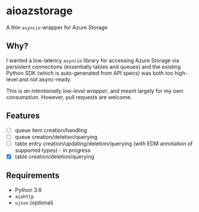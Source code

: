 # aioazstorage

A thin `asyncio` wrapper for Azure Storage

## Why?

I wanted a low-latency `asyncio` library for accessing Azure Storage via persistent connections (essentially tables and queues) and the existing Python SDK (which is auto-generated from API specs) was both too high-level and not async-ready.

This is _an intentionally low-level wrapper_, and meant largely for my own consumption. However, pull requests are welcome.

## Features

* [ ] queue item creation/handling
* [ ] queue creation/deletion/querying
* [ ] table entry creation/updating/deletion/querying (with EDM annotation of supported types) - in progress
* [x] table creation/deletion/querying

## Requirements

* Python 3.6
* `aiohttp`
* `ujson` (optional)